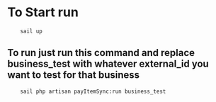# To Start run
        sail up
## To run just run this command and replace business_test with whatever external_id you want to test for that business
        sail php artisan payItemSync:run business_test
